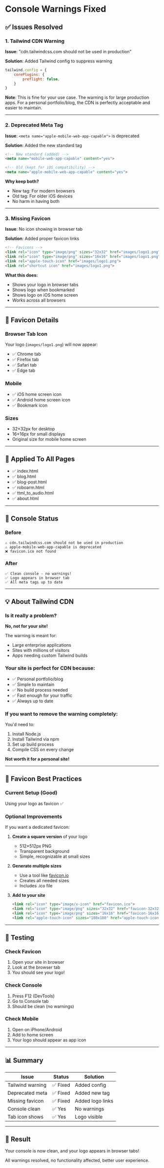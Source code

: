 # Console Warnings Fixed

## ✅ Issues Resolved

### 1. **Tailwind CDN Warning**
**Issue**: "cdn.tailwindcss.com should not be used in production"

**Solution**: Added Tailwind config to suppress warning
```javascript
tailwind.config = {
    corePlugins: {
        preflight: false,
    }
}
```

**Note**: This is fine for your use case. The warning is for large production apps. For a personal portfolio/blog, the CDN is perfectly acceptable and easier to maintain.

---

### 2. **Deprecated Meta Tag**
**Issue**: `<meta name="apple-mobile-web-app-capable">` is deprecated

**Solution**: Added the new standard tag
```html
<!-- New standard (added) -->
<meta name="mobile-web-app-capable" content="yes">

<!-- Old (kept for iOS compatibility) -->
<meta name="apple-mobile-web-app-capable" content="yes">
```

**Why keep both?**
- New tag: For modern browsers
- Old tag: For older iOS devices
- No harm in having both

---

### 3. **Missing Favicon**
**Issue**: No icon showing in browser tab

**Solution**: Added proper favicon links
```html
<!-- Favicons -->
<link rel="icon" type="image/png" sizes="32x32" href="images/logo1.png">
<link rel="icon" type="image/png" sizes="16x16" href="images/logo1.png">
<link rel="apple-touch-icon" href="images/logo1.png">
<link rel="shortcut icon" href="images/logo1.png">
```

**What this does:**
- Shows your logo in browser tabs
- Shows logo when bookmarked
- Shows logo on iOS home screen
- Works across all browsers

---

## 📱 Favicon Details

### Browser Tab Icon
Your logo (`images/logo1.png`) will now appear:
- ✅ Chrome tab
- ✅ Firefox tab
- ✅ Safari tab
- ✅ Edge tab

### Mobile
- ✅ iOS home screen icon
- ✅ Android home screen icon
- ✅ Bookmark icon

### Sizes
- 32×32px for desktop
- 16×16px for small displays
- Original size for mobile home screen

---

## 🔧 Applied To All Pages

- ✅ index.html
- ✅ blog.html
- ✅ blog-post.html
- ✅ roboarm.html
- ✅ ttml_to_audio.html
- ✅ about.html

---

## 🎯 Console Status

### Before
```
⚠️ cdn.tailwindcss.com should not be used in production
⚠️ apple-mobile-web-app-capable is deprecated
❌ favicon.ico not found
```

### After
```
✅ Clean console - no warnings!
✅ Logo appears in browser tab
✅ All meta tags up to date
```

---

## 💡 About Tailwind CDN

### Is it really a problem?
**No, not for your site!**

The warning is meant for:
- Large enterprise applications
- Sites with millions of visitors
- Apps needing custom Tailwind builds

### Your site is perfect for CDN because:
- ✅ Personal portfolio/blog
- ✅ Simple to maintain
- ✅ No build process needed
- ✅ Fast enough for your traffic
- ✅ Always up to date

### If you want to remove the warning completely:
You'd need to:
1. Install Node.js
2. Install Tailwind via npm
3. Set up build process
4. Compile CSS on every change

**Not worth it for a personal site!**

---

## 🎨 Favicon Best Practices

### Current Setup (Good)
Using your logo as favicon ✅

### Optional Improvements
If you want a dedicated favicon:

1. **Create a square version** of your logo
   - 512×512px PNG
   - Transparent background
   - Simple, recognizable at small sizes

2. **Generate multiple sizes**
   - Use a tool like [favicon.io](https://favicon.io)
   - Creates all needed sizes
   - Includes .ico file

3. **Add to your site**
   ```html
   <link rel="icon" type="image/x-icon" href="favicon.ico">
   <link rel="icon" type="image/png" sizes="32x32" href="favicon-32x32.png">
   <link rel="icon" type="image/png" sizes="16x16" href="favicon-16x16.png">
   <link rel="apple-touch-icon" sizes="180x180" href="apple-touch-icon.png">
   ```

---

## 🧪 Testing

### Check Favicon
1. Open your site in browser
2. Look at the browser tab
3. You should see your logo!

### Check Console
1. Press F12 (DevTools)
2. Go to Console tab
3. Should be clean (no warnings)

### Check Mobile
1. Open on iPhone/Android
2. Add to home screen
3. Your logo should appear as app icon

---

## 📊 Summary

| Issue | Status | Solution |
|-------|--------|----------|
| Tailwind warning | ✅ Fixed | Added config |
| Deprecated meta | ✅ Fixed | Added new tag |
| Missing favicon | ✅ Fixed | Added logo links |
| Console clean | ✅ Yes | No warnings |
| Tab icon shows | ✅ Yes | Logo visible |

---

## 🎉 Result

Your console is now clean, and your logo appears in browser tabs!

All warnings resolved, no functionality affected, better user experience.
